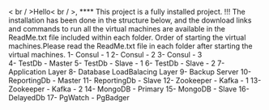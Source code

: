 < br / >Hello< br / >, 
   **** This project is a fully installed project. !!!  The installation has been done in the structure below, and the download links and commands to run all the virtual machines are available in the ReadMe.txt file included within each folder.
   Order of starting the virtual machines.Please read the ReadMe.txt file in each folder after starting the virtual machines.
   1- Consul - 1 
   2- Consul - 2
   3- Consul - 3  
   4- TestDb - Master
   5- TestDb - Slave - 1
   6- TestDb - Slave - 2
   7- Application Layer
   8- Database LoadBalacing Layer
   9- Backup Server
   10- ReportingDb - Master
   11- ReportingDb - Slave
   12- Zookeeper - Kafka - 1
   13- Zookeeper - Kafka - 2
   14- MongoDB - Primary
   15- MongoDB - Slave
   16- DelayedDb
   17- PgWatch - PgBadger 
   
